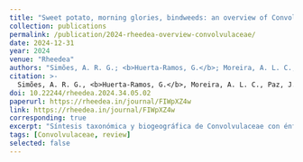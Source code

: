```yaml
---
title: "Sweet potato, morning glories, bindweeds: an overview of Convolvulaceae"
collection: publications
permalink: /publication/2024-rheedea-overview-convolvulaceae/
date: 2024-12-31
year: 2024
venue: "Rheedea"
authors: "Simões, A. R. G.; <b>Huerta-Ramos, G.</b>; Moreira, A. L. C.; Paz, J. R. L.; Ramos-Allende, J.; Pisuttimarn, P.; Rattanakrajang, P.; Barbosa, J. C. J.; Simão-Bianchini, R.; Kojima, R. K.; Paixão, C. P.; Declercq, M.; Kagame, S. P.; Luna, J. A.; Pace, M. R.; Alcantara, C.; Williams, B. D.; Duque, L. O.; Gowda, V.; Shimpale, V. B.; Eserman, L. A."
citation: >-
  Simões, A. R. G., <b>Huerta-Ramos, G.</b>, Moreira, A. L. C., Paz, J. R. L., Ramos-Allende, J., Pisuttimarn, P., Rattanakrajang, P., et al. (2024). Sweet potato, morning glories, bindweeds: An overview of Convolvulaceae. <i>Rheedea</i>, 34(4), 267–308. <a href="https://doi.org/10.22244/rheedea.2024.34.05.02" target="_blank" rel="noopener">https://doi.org/10.22244/rheedea.2024.34.05.02</a>
doi: 10.22244/rheedea.2024.34.05.02
paperurl: https://rheedea.in/journal/FIWpXZ4w
link: https://rheedea.in/journal/FIWpXZ4w
corresponding: true
excerpt: "Síntesis taxonómica y biogeográfica de Convolvulaceae con énfasis en morfología, evolución y usos."
tags: [Convolvulaceae, review]
selected: false
---
```

